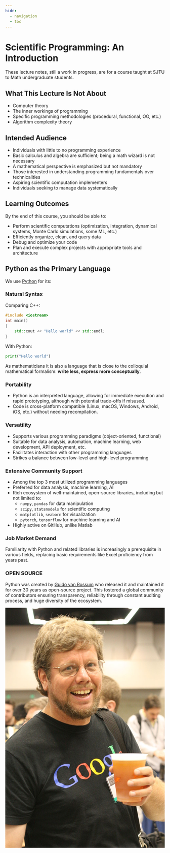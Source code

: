 ```yaml
---
hide:
  - navigation
  - toc
---
```


# Scientific Programming: An Introduction

These lecture notes, still a work in progress, are for a course taught at SJTU to Math undergraduate students.

## What This Lecture Is Not About

* Computer theory
* The inner workings of programming
* Specific programming methodologies (procedural, functional, OO, etc.)
* Algorithm complexity theory

## Intended Audience

* Individuals with little to no programming experience
* Basic calculus and algebra are sufficient; being a math wizard is not necessary
* A mathematical perspective is emphasized but not mandatory
* Those interested in understanding programming fundamentals over technicalities
* Aspiring scientific computation implementers
* Individuals seeking to manage data systematically

## Learning Outcomes

By the end of this course, you should be able to:

* Perform scientific computations (optimization, integration, dynamical systems, Monte Carlo simulations, some ML, etc.)
* Efficiently organize, clean, and query data
* Debug and optimize your code
* Plan and execute complex projects with appropriate tools and architecture

## Python as the Primary Language

We use [Python](https://www.python.org/) for its:

### Natural Syntax

Comparing C++:

```c++
#include <iostream>
int main()
{
    std::cout << "Hello world" << std::endl;
}
```

With Python:

```python
print("Hello world")
```

As mathematicians it is also a language that is close to the colloquial mathematical formalism: **write less, express more conceptually**.

### Portability

* Python is an interpreted language, allowing for immediate execution and rapid prototyping, although with potential trade-offs if misused.
* Code is cross-platform compatible (Linux, macOS, Windows, Android, iOS, etc.) without needing recompilation.

### Versatility

* Supports various programming paradigms (object-oriented, functional)
* Suitable for data analysis, automation, machine learning, web development, API deployment, etc.
* Facilitates interaction with other programming languages
* Strikes a balance between low-level and high-level programming

### Extensive Community Support

* Among the top 3 most utilized programming languages
* Preferred for data analysis, machine learning, AI
* Rich ecosystem of well-maintained, open-source libraries, including but not limited to:
    * `numpy`, `pandas` for data manipulation
    * `scipy`, `statsmodels` for scientific computing
    * `matplotlib`, `seaborn` for visualization
    * `pytorch`, `tensorflow` for machine learning and AI
* Highly active on GitHub, unlike Matlab

### Job Market Demand

Familiarity with Python and related libraries is increasingly a prerequisite in various fields, replacing basic requirements like Excel proficiency from years past.


### **OPEN SOURCE**

Python was created by [Guido van Rossum](https://en.wikipedia.org/wiki/Guido_van_Rossum) who released it and maintained it for over 30 years as open-source project.
This fostered a global community of contributors ensuring transparency, reliability through constant auditing process, and huge diversity of the ecosystem.

![Image title](./images/beer.jpg)

